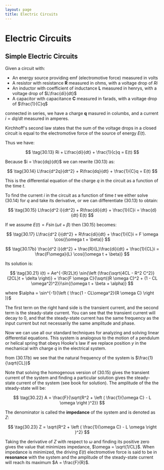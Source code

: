 ```yaml
---
layout: page
title: Electric Circuits
---
```


# Electric Circuits

## Simple Electric Circuits

Given a circuit with:

* An energy source providing emf (electromotive force) measured in volts
* A resistor with resistance **R** measured in ohms, with a voltage drop of $Ri$
* An inductor with coefficient of inductance **L** measured in henrys, with a voltage drop of $L\frac{di}{dt}$
* A capacitor with capacitance **C** measured in farads, with a voltage drop of $\frac{1}{C}q$

connected in series, we have a charge **q** masured in columbs, and a current $i = dq/dt$ measured in amperes.

Kirchhoff's second law states that the sum of the voltage drops in a closed circuit is equal to the electromotive force of the source of energy $E(t)$.

Thus we have:

$$ \tag{30.13} Ri + L\frac{di}{dt} + \frac{1}{c}q = E(t) $$

Because $i = \frac{dq}{dt}$ we can rewrite $(30.13)$ as:

$$ \tag{30.14} L\frac{d^2q}{dt^2} + R\frac{dq}{dt} + \frac{1}{C}q = E(t) $$

This is the differential equation of the charge $q$ in the circuit as a function of the time $t$.

To find the current $i$ in the circuit as a function of time $t$ we either solve $(30.14)$ for $q$ and take its derivative, or we can differentiate $(30.13)$ to obtain:

$$ \tag{30.15} L\frac{d^2 i}{dt^2} + R\frac{di}{dt} + \frac{1}{C}i = \frac{d}{dt} E(t) $$


If we assume $E(t) = F \sin{(\omega t + \beta)}$ then $(30.15)$ becomes:

$$ \tag{30.17} L\frac{d^2 i}{dt^2} + R\frac{di}{dt} + \frac{1}{C}i = F \omega \cos{(\omega t + \beta)} $$

$$ \tag{30.17b} \frac{d^2 i}{dt^2} + \frac{R}{L}\frac{di}{dt} + \frac{1}{CL}i = \frac{F\omega}{L} \cos{(\omega t + \beta)} $$


Its solution is:

$$ \tag{30.21} i(t) = Ae^{-(R/2L)t} \sin{\left (\frac{\sqrt{4CL - R^2 C^2}}{2CL}t + \delta \right)} + \frac{F \omega C}{\sqrt{(R \omega C)^2 + (1 - CL \omega^2)^2}}\sin{(\omega t + \beta + \alpha)} $$

where $\alpha = \sin^{-1}{\left ( \frac{1 - CL\omega^2}{R \omega C} \right )}$

The first term on the right hand side is the transient current, and the second term is the steady-state current. You can see that the transient current will decay to $0$, and that the steady-state current has the same frequency as the input current but not necessarily the same amplitude and phase.

Now we can use all our standard techniques for analyzing and solving linear differential equations. This system is analogous to the motion of a pendulum or helical spring that obeys Hooke's law if we replace position $y$ in the mechanical with charge $q$ in the electrical system.

from $(30.17b)$ we see that the natural frequency of the system is $\frac{1}{\sqrt{CL}}$

Note that solving the homogenous version of $(30.15)$ gives the transient current of the system and finding a particular solution gives the steady-state current of the system (see book for solution). The amplitude of the the steady-state will be:

$$ \tag{30.22} A = \frac{F}{\sqrt{R^2 + \left ( \frac{1}{\omega C} - L \omega \right )^2}} $$

The denominator is called the **impedance** of the system and is denoted as $Z$:

$$ \tag{30.23} Z = \sqrt{R^2 + \left ( \frac{1}{\omega C} - L \omega \right )^2} $$

Taking the derivative of $Z$ with respect to $\omega$ and finding its positive zero gives the value that minimizes impedance, $\omega = \sqrt{1/CL}$. When impedance is minimized, the driving $E(t)$ electromotive force is said to be in **resonance** with the system and the amplitude of the steady-state current will reach its maximum $A = \frac{F}{R}$.
